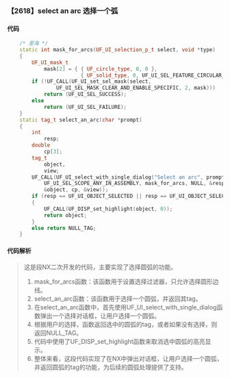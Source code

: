 ### 【2618】select an arc 选择一个弧

#### 代码

```cpp
    /* 里海 */  
    static int mask_for_arcs(UF_UI_selection_p_t select, void *type)  
    {  
        UF_UI_mask_t  
            mask[2] = { { UF_circle_type, 0, 0 },  
                        { UF_solid_type, 0, UF_UI_SEL_FEATURE_CIRCULAR_EDGE } };  
        if (!UF_CALL(UF_UI_set_sel_mask(select,  
                UF_UI_SEL_MASK_CLEAR_AND_ENABLE_SPECIFIC, 2, mask)))  
            return (UF_UI_SEL_SUCCESS);  
        else  
            return (UF_UI_SEL_FAILURE);  
    }  
    static tag_t select_an_arc(char *prompt)  
    {  
        int  
            resp;  
        double  
            cp[3];  
        tag_t  
            object,  
            view;  
        UF_CALL(UF_UI_select_with_single_dialog("Select an arc", prompt,  
            UF_UI_SEL_SCOPE_ANY_IN_ASSEMBLY, mask_for_arcs, NULL, &resp,  
            &object, cp, &view));  
        if (resp == UF_UI_OBJECT_SELECTED || resp == UF_UI_OBJECT_SELECTED_BY_NAME)  
        {  
            UF_CALL(UF_DISP_set_highlight(object, 0));  
            return object;  
        }  
        else return NULL_TAG;  
    }

```

#### 代码解析

> 这是段NX二次开发的代码，主要实现了选择圆弧的功能。
>
> 1. mask_for_arcs函数：该函数用于设置选择过滤器，只允许选择圆形边线。
> 2. select_an_arc函数：该函数用于选择一个圆弧，并返回其tag。
> 3. 在select_an_arc函数中，首先使用UF_UI_select_with_single_dialog函数弹出一个选择对话框，让用户选择一个圆弧。
> 4. 根据用户的选择，函数返回选中的圆弧的tag，或者如果没有选择，则返回NULL_TAG。
> 5. 代码中使用了UF_DISP_set_highlight函数来取消选中圆弧的高亮显示。
> 6. 整体来看，这段代码实现了在NX中弹出对话框，让用户选择一个圆弧，并返回圆弧的tag的功能，为后续的圆弧处理提供了支持。
>
